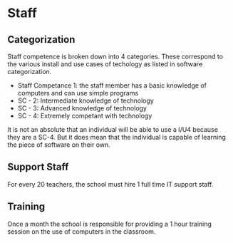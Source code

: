 # Staff

## Categorization

Staff competence is broken down into 4 categories. These correspond to the various install and use cases of techology as listed in software categorization.

* Staff Competance 1: the staff member has a basic knowledge of computers and can use simple programs
* SC - 2: Intermediate knowledge of technology
* SC - 3: Advanced knowledge of technology
* SC - 4: Extremely competant with technology

It is not an absolute that an individual will be able to use a I/U4 because they are a SC-4. But it does mean that the individual is capable of learning the piece of software on their own.

## Support Staff

For every 20 teachers, the school must hire 1 full time IT support staff.

## Training

Once a month the school is responsible for providing a 1 hour training session on the use of computers in the classroom.
